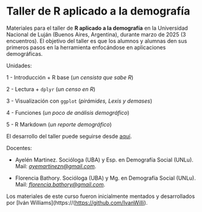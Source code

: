 # Taller de R aplicado a la demografía

Materiales para el taller de **R aplicado a la demografía** en la Universidad Nacional de Luján (Buenos Aires, Argentina), durante marzo de 2025 (3 encuentros). El objetivo del taller es que los alumnos y alumnas den sus primeros pasos en la herramienta enfocándose en aplicaciones demográficas. 

Unidades:

1 - Introducción + R base (*un censista que sabe R*)

2 - Lectura + `dplyr` (*un censo en R*)

3 - Visualización con `ggplot` (*pirámides, Lexis y demases*)

4 - Funciones (*un poco de análisis demográfico*)

5 - R Markdown (*un reporte demográfico*)

El desarrollo del taller puede seguirse desde [aquí](https://ivanwilli.github.io/TallerDemoR/).

Docentes:

- Ayelén Martinez. Socióloga (UBA) y Esp. en Demografía Social (UNLu). Mail: *ayemartinezn@gmail.com*.

- Florencia Bathory. Socióloga (UBA) y Mg. en Demografía Social (UNLu). Mail: *florencia.bathory@gmail.com*.

Los materiales de este curso fueron inicialmente mentados y desarrollados por [Iván Williams](https://(https://github.com/IvanWilli).
